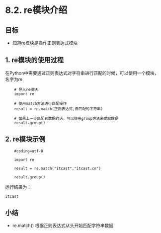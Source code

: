 # 8.2. re模块介绍

目标
--

*   知道re模块是操作正则表达式模块

1\. re模块的使用过程
-------------

在Python中需要通过正则表达式对字符串进行匹配的时候，可以使用一个模块，名字为re


        # 导入re模块
        import re
    
        # 使用match方法进行匹配操作
        result = re.match(正则表达式,要匹配的字符串)
    
        # 如果上一步匹配到数据的话，可以使用group方法来提取数据
        result.group()


2\. re模块示例
----------

        #coding=utf-8
    
        import re
    
        result = re.match("itcast","itcast.cn")
    
        result.group()


运行结果为：

    itcast


小结
--

*   re.match() 根据正则表达式从头开始匹配字符串数据